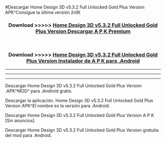 #Descargar Home Design 3D v5.3.2 Full Unlocked Gold Plus Version  APK^Consigue la última versión 2ri8t



<div align="center">
<h3>Download >>>>> <a href="https://es-sites.web.app/?es= Home Design 3D v5.3.2 Full Unlocked Gold Plus Version ">Home Design 3D v5.3.2 Full Unlocked Gold Plus Version  Descargar A P K Premium</a></h3><br>

<h3>Download >>>>> <a href="https://es-sites.web.app/?es= Home Design 3D v5.3.2 Full Unlocked Gold Plus Version ">Home Design 3D v5.3.2 Full Unlocked Gold Plus Version  Instalador de A P K para .Android</a></h3>
</div>


----------------------------------------------------------

----------------------------------------------------------

----------------------------------------------------------

Descargar Home Design 3D v5.3.2 Full Unlocked Gold Plus Version  .APK^MOD^ para .Android gratis.

Descargar la aplicación. Home Design 3D v5.3.2 Full Unlocked Gold Plus Version  APK^El nombre es la versión para .Android.

Descargar Home Design 3D v5.3.2 Full Unlocked Gold Plus Version  A P K [Sin anuncios]

Descargar Home Design 3D v5.3.2 Full Unlocked Gold Plus Version  gratuita del mod para .Android.